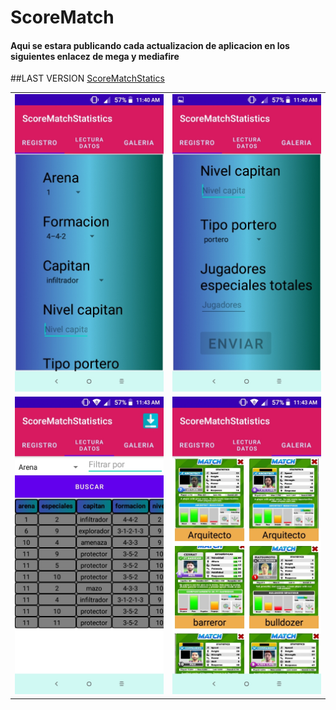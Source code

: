 # ScoreMatch

#### Aqui se estara publicando cada actualizacion de aplicacion en los siguientes enlacez de mega y mediafire

##LAST VERSION 
[ScoreMatchStatics](https://raw.githubusercontent.com/Orlandroid/ScoreMatch/main/app/release/app-release.apk)

<table>
  <tr>
  <td><img src="Registro.jpeg" alt"Registro"></td><td><img src="Registro2.jpeg" alt"Registro"></td>
  </tr>
  <tr>
  <td><img src="Datos.jpeg" alt"Datos"></td><td><img src="Galeria.jpeg" alt"Galeria"></td>
  </tr>
  </table>




